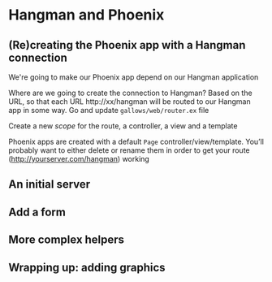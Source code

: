 # Hangman and Phoenix

## (Re)creating the Phoenix app with a Hangman connection

We're going to make our Phoenix app depend on our Hangman application

Where are we going to create the connection to Hangman? Based on the URL, so that each URL http://xx/hangman will be routed to our Hangman app in some way. Go and update `gallows/web/router.ex` file

Create a new *scope* for the route, a controller, a view and a template

Phoenix apps are created with a default `Page` controller/view/template. You’ll probably want to either delete or rename them in order to get your route (http://yourserver.com/hangman) working

## An initial server

## Add a form

## More complex helpers

## Wrapping up: adding graphics

